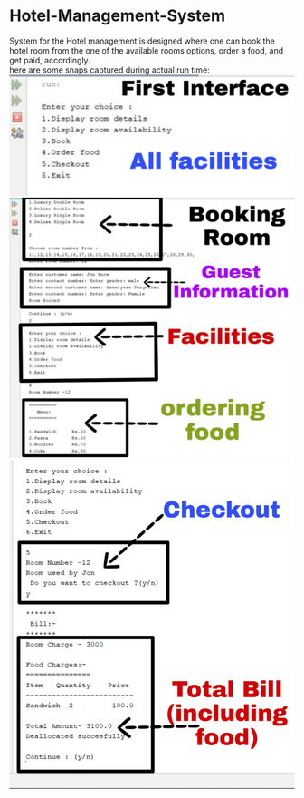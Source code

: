 # Hotel-Management-System
System for the Hotel management is designed where one can book the hotel room from the one of the available rooms options, order a food, and get paid, accordingly. 
<br />
here are some snaps captured during actual run time:
<br />
![alt text](https://github.com/aniketkumargaikwad/Hotel-Management-System/blob/main/snaps/Hotel%201.jpg)
![alt text](https://github.com/aniketkumargaikwad/Hotel-Management-System/blob/main/snaps/Hotel%202.jpg)
![alt text](https://github.com/aniketkumargaikwad/Hotel-Management-System/blob/main/snaps/Hotel%20x.jpg)
